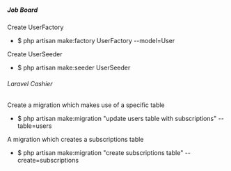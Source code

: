 ##### Job Board

Create UserFactory
- $ php artisan make:factory UserFactory --model=User

Create UserSeeder
- $ php artisan make:seeder UserSeeder


###### Laravel Cashier

Create a migration which makes use of a specific table
- $ php artisan make:migration "update users table with subscriptions" --table=users

A migration which creates a subscriptions table
- $ php artisan make:migration "create subscriptions table" --create=subscriptions
